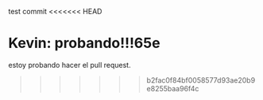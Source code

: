 test commit
<<<<<<< HEAD

Kevin: probando!!!65e
=======
estoy probando hacer el pull request.
>>>>>>> b2fac0f84bf0058577d93ae20b9e8255baa96f4c
